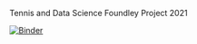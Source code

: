 Tennis and Data Science Foundley Project 2021

[![Binder](https://mybinder.org/badge_logo.svg)](https://hub.gke2.mybinder.org/user/brankonymous-te-ey-project-2021-ge6ejq67/tree)


